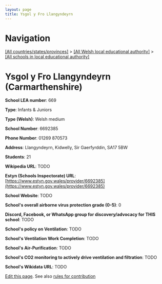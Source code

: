 ```yaml
---
layout: page
title: Ysgol y Fro Llangyndeyrn
---
```

# Navigation

[[All countries/states/provinces]](../../..) > [[All Welsh local educational authority]](../..) > [[All schools in local educational authority]](..)

# Ysgol y Fro Llangyndeyrn (Carmarthenshire)

**School LEA number**: 669

**Type**: Infants & Juniors

**Type (Welsh)**: Welsh medium

**School Number**: 6692385

**Phone Number**: 01269 870573

**Address**: Llangyndeyrn, Kidwelly, Sir Gaerfyrddin, SA17 5BW

**Students**: 21

**Wikipedia URL**: TODO

**Estyn (Schools Inspectorate) URL**: [https://www.estyn.gov.wales/provider/6692385](https://www.estyn.gov.wales/provider/6692385)

**School Website**: TODO

**School's overall airborne virus protection grade (0-5)**: 0

**Discord, Facebook, or WhatsApp group for discovery/advocacy for THIS school**: TODO

**School's policy on Ventilation**: TODO

**School's Ventilation Work Completion**: TODO

**School's Air-Purification**: TODO

**School's CO2 monitoring to actively drive ventilation and filtration**: TODO

**School's Wikidata URL**: TODO




[Edit this page](https://github.com/ventilate-schools/Wales/edit/prif/./Carmarthenshire/Ysgol_y_Fro_Llangyndeyrn.md). See also [rules for contribution](../../../contribution-rules/)